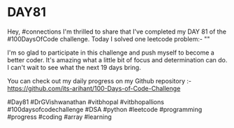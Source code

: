 # DAY81
Hey, #connections I'm thrilled to share that I've completed my DAY 81 of the #100DaysOfCode challenge. Today I solved one leetcode problem:- ""

I'm so glad to participate in this challenge and push myself to become a better coder. It's amazing what a little bit of focus and determination can do. I can't wait to see what the next 19 days bring.

You can check out my daily progress on my Github repository :- https://github.com/its-arihant/100-Days-of-Code-Challenge

#Day81 #DrGVishwanathan #vitbhopal #vitbhopallions #100daysofcodechallenge #DSA #python #leetcode #programming #progress #coding #array #learning 